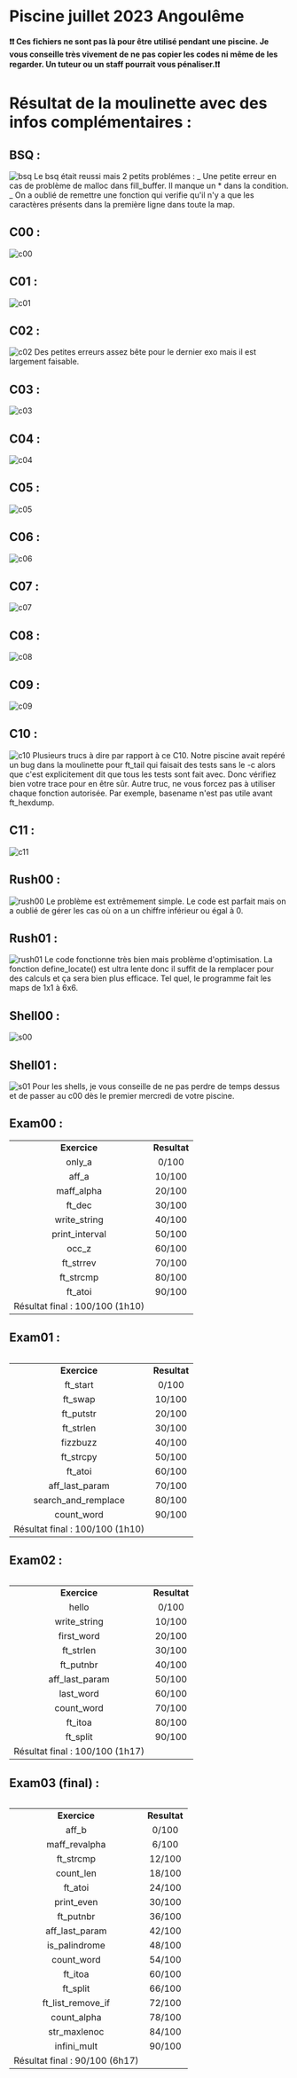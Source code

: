 # Piscine juillet 2023 Angoulême

<strong>❗❗ Ces fichiers ne sont pas là pour être utilisé pendant une piscine. Je vous conseille très vivement de ne pas copier les codes ni même de les regarder. Un tuteur ou un staff pourrait vous pénaliser.❗❗ </strong>

<h1>Résultat de la moulinette avec des infos complémentaires : </h1>

<h2>BSQ :</h2>

![bsq](https://github.com/Kum1ta/piscine_072023/assets/59119791/114a7f5c-f754-427d-a42f-6f24b9c22024)
Le bsq était reussi mais 2 petits problémes : 
_ Une petite erreur en cas de problème de malloc dans fill_buffer. Il manque un * dans la condition.
_ On a oublié de remettre une fonction qui verifie qu'il n'y a que les caractères présents dans la première ligne dans toute la map.

<h2>C00 :</h2>

![c00](https://github.com/Kum1ta/piscine_072023/assets/59119791/f1a8586e-6950-471e-bc97-36b9a72d230f)

<h2>C01 :</h2>

![c01](https://github.com/Kum1ta/piscine_072023/assets/59119791/84649895-0d77-4b7a-a7a3-638e5f62f885)

<h2>C02 :</h2>

![c02](https://github.com/Kum1ta/piscine_072023/assets/59119791/5ee41bc7-f796-43d5-b1a0-d9de40babaa4)
Des petites erreurs assez bête pour le dernier exo mais il est largement faisable.

<h2>C03 :</h2>

![c03](https://github.com/Kum1ta/piscine_072023/assets/59119791/9ec4eb11-f57b-446d-a62f-dfb7ad2314e9)

<h2>C04 :</h2>

![c04](https://github.com/Kum1ta/piscine_072023/assets/59119791/5b9c3bb5-c715-47ff-ae31-0b123ac8de64)

<h2>C05 :</h2>

![c05](https://github.com/Kum1ta/piscine_072023/assets/59119791/fcba2065-02f5-42c3-bb05-7822c5fbeb13)

<h2>C06 :</h2>

![c06](https://github.com/Kum1ta/piscine_072023/assets/59119791/4f8082f2-c095-4b15-bbfb-36b4a11d4f46)

<h2>C07 :</h2>

![c07](https://github.com/Kum1ta/piscine_072023/assets/59119791/b0b54fcb-8e91-407b-9b98-11c363d266e1)

<h2>C08 :</h2>

![c08](https://github.com/Kum1ta/piscine_072023/assets/59119791/417d9aa5-1071-4d9f-b4b6-2df49c39d491)

<h2>C09 :</h2>

![c09](https://github.com/Kum1ta/piscine_072023/assets/59119791/ffa2a5cc-7d03-4606-9cad-9f38990aac8f)

<h2>C10 :</h2>

![c10](https://github.com/Kum1ta/piscine_072023/assets/59119791/521b61f6-2ee0-4864-b97c-377a8ceb85f0)
Plusieurs trucs à dire par rapport à ce C10. Notre piscine avait repéré un bug dans la moulinette pour ft_tail qui faisait des tests sans le -c alors que c'est explicitement dit que tous les tests sont fait avec. Donc vérifiez bien votre trace pour en être sûr. Autre truc, ne vous forcez pas à utiliser chaque fonction autorisée. Par exemple, basename n'est pas utile avant ft_hexdump. 

<h2>C11 :</h2>

![c11](https://github.com/Kum1ta/piscine_072023/assets/59119791/e40f167c-745a-4526-a792-cbe1d457e82e)

<h2>Rush00 :</h2>

![rush00](https://github.com/Kum1ta/piscine_072023/assets/59119791/46584d47-10c5-41c9-84d6-3c5ce12c66cf)
Le problème est extrêmement simple. Le code est parfait mais on a oublié de gérer les cas où on a un chiffre inférieur ou égal à 0.

<h2>Rush01 :</h2>

![rush01](https://github.com/Kum1ta/piscine_072023/assets/59119791/45493f9e-0649-4f1e-96de-9ec59d0f3151)
Le code fonctionne très bien mais problème d'optimisation. La fonction define_locate() est ultra lente donc il suffit de la remplacer pour des calculs et ça sera bien plus efficace. Tel quel, le programme fait les maps de 1x1 à 6x6.

<h2>Shell00 :</h2>

![s00](https://github.com/Kum1ta/piscine_072023/assets/59119791/85bafe3c-5a7d-4df1-8801-c4375fff3efd)

<h2>Shell01 :</h2>

![s01](https://github.com/Kum1ta/piscine_072023/assets/59119791/bcf945b3-b2d0-4bd7-bb07-2f01448b113e)
Pour les shells, je vous conseille de ne pas perdre de temps dessus et de passer au c00 dès le premier mercredi de votre piscine.

<h2>Exam00 :</h2>

<table style="text-align:center;">
  <tr><td><strong>Exercice</strong></td><td><strong>Resultat</strong></td></tr>
  <tr><td>only_a</td><td>0/100</td></tr>
  <tr><td>aff_a</td><td>10/100</td></tr>
  <tr><td>maff_alpha</td><td>20/100</td></tr>
  <tr><td>ft_dec</td><td>30/100</td></tr>
  <tr><td>write_string</td><td>40/100</td></tr>
  <tr><td>print_interval</td><td>50/100</td></tr>
  <tr><td>occ_z</td><td>60/100</td></tr>
  <tr><td>ft_strrev</td><td>70/100</td></tr>
  <tr><td>ft_strcmp</td><td>80/100</td></tr>
  <tr><td>ft_atoi</td><td>90/100</td></tr>
  <tr><td>Résultat final : 100/100 (1h10)</td></tr>
<table>

<h2>Exam01 :</h2>

<table style="text-align:center;">
  <tr><td><strong>Exercice</strong></td><td><strong>Resultat</strong></td></tr>
  <tr><td>ft_start</td><td>0/100</td></tr>
  <tr><td>ft_swap</td><td>10/100</td></tr>
  <tr><td>ft_putstr</td><td>20/100</td></tr>
  <tr><td>ft_strlen</td><td>30/100</td></tr>
  <tr><td>fizzbuzz</td><td>40/100</td></tr>
  <tr><td>ft_strcpy</td><td>50/100</td></tr>
  <tr><td>ft_atoi</td><td>60/100</td></tr>
  <tr><td>aff_last_param</td><td>70/100</td></tr>
  <tr><td>search_and_remplace</td><td>80/100</td></tr>
  <tr><td>count_word</td><td>90/100</td></tr>
  <tr><td>Résultat final : 100/100 (1h10)</td></tr>
<table>

<h2>Exam02 :</h2>

<table style="text-align:center;">
  <tr><td><strong>Exercice</strong></td><td><strong>Resultat</strong></td></tr>
  <tr><td>hello</td><td>0/100</td></tr>
  <tr><td>write_string</td><td>10/100</td></tr>
  <tr><td>first_word</td><td>20/100</td></tr>
  <tr><td>ft_strlen</td><td>30/100</td></tr>
  <tr><td>ft_putnbr</td><td>40/100</td></tr>
  <tr><td>aff_last_param</td><td>50/100</td></tr>
  <tr><td>last_word</td><td>60/100</td></tr>
  <tr><td>count_word</td><td>70/100</td></tr>
  <tr><td>ft_itoa</td><td>80/100</td></tr>
  <tr><td>ft_split</td><td>90/100</td></tr>
  <tr><td>Résultat final : 100/100 (1h17)</td></tr>
<table>

<h2>Exam03 (final) :</h2>

<table style="text-align:center;">
  <tr><td><strong>Exercice</strong></td><td><strong>Resultat</strong></td></tr>
  <tr><td>aff_b</td><td>0/100</td></tr>
  <tr><td>maff_revalpha</td><td>6/100</td></tr>
  <tr><td>ft_strcmp</td><td>12/100</td></tr>
  <tr><td>count_len</td><td>18/100</td></tr>
  <tr><td>ft_atoi</td><td>24/100</td></tr>
  <tr><td>print_even</td><td>30/100</td></tr>
  <tr><td>ft_putnbr</td><td>36/100</td></tr>
  <tr><td>aff_last_param</td><td>42/100</td></tr>
  <tr><td>is_palindrome</td><td>48/100</td></tr>
  <tr><td>count_word</td><td>54/100</td></tr>
  <tr><td>ft_itoa</td><td>60/100</td></tr>
  <tr><td>ft_split</td><td>66/100</td></tr>
  <tr><td>ft_list_remove_if</td><td>72/100</td></tr>
  <tr><td>count_alpha</td><td>78/100</td></tr>
  <tr><td>str_maxlenoc</td><td>84/100</td></tr>
  <tr><td>infini_mult</td><td>90/100</td></tr>
  <tr><td>Résultat final : 90/100 (6h17)</td></tr>
<table>


